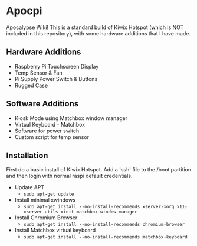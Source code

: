 # Apocpi
Apocalypse Wiki! This is a standard build of Kiwix Hotspot (which is NOT included in this repository), with some hardware additions that I have made. 

## Hardware Additions
- Raspberry Pi Touchscreen Display
- Temp Sensor & Fan
- Pi Supply Power Switch & Buttons
- Rugged Case

## Software Additions
- Kiosk Mode using Matchbox window manager
- Virtual Keyboard - Matchbox
- Software for power switch
- Custom script for temp sensor

## Installation
First do a basic install of Kiwix Hotspot. Add a 'ssh' file to the /boot partition and then login with normal raspi default credentials.

- Update APT
	- `sudo apt-get update`
- Install minimal xwindows
	- `sudo apt-get install --no-install-recommends xserver-xorg x11-xserver-utils xinit matchbox-window-manager`
- Install Chromium Browser
	- `sudo apt-get install --no-install-recommends chromium-browser`
- Install Matchbox virtual keyboard
	- `sudo apt-get install --no-install-recommends matchbox-keyboard`
